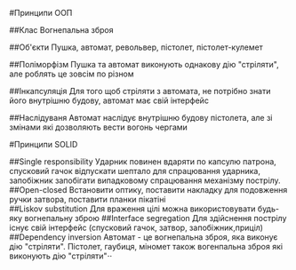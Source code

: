 #Принципи ООП

##Клас
    Вогнепальна зброя

##Об'єкти
    Пушка, автомат, револьвер, пістолет, пістолет-кулемет

##Поліморфізм
    Пушка та автомат виконують однакову дію "стріляти", але роблять це зовсім по різном

##Інкапсуляція
    Для того щоб стріляти з автомата, не потрібно знати його внутрішню будову, автомат має свій інтерфейс

##Наслідуваня
    Автомат наслідує внутрішню будову пістолета, але зі змінами які дозволяють вести вогонь чергами

#Принципи SOLID

##Single responsibility
    Ударник повинен вдаряти по капсулю патрона, спусковий гачок відпускати шептало для спрацювання ударника, запобіжник
    запобігати випадковому спрацювання механізму пострілу.
##Open-closed
    Встановити оптику, поставити накладку для подовження ручки затвора, поставити планки пікатіні   
##Liskov substitution
    Для враження цілі можна використовувати будь-яку вогнепальну зброю
##Interface segregation
    Для здійснення пострілу існує свій інтерфейс (спусковий гачок, затвор, запобіжник,приціл)
##Dependency inversion
    Автомат - це вогнепальна зброя, яка виконує дію "стріляти". Пістолет, гаубиця, міномет також вогенпальна зброя які виконують дію "стріляти"⋅⋅
